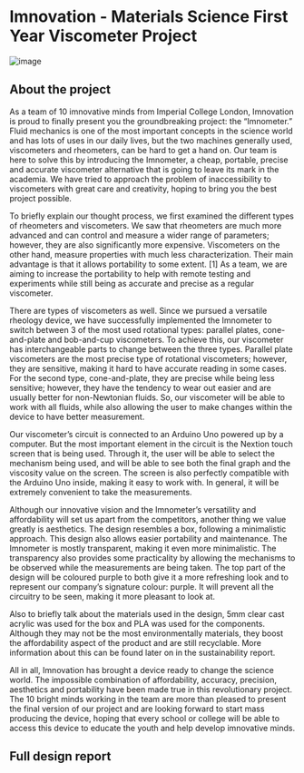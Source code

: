 # Imnovation - Materials Science First Year Viscometer Project 

![image](https://user-images.githubusercontent.com/81494714/134696135-ae96afcb-4a66-4945-ab0f-97693d4378ed.png)


## About the project 
As a team of 10 imnovative minds from Imperial College London, Imnovation is proud to finally 
present you the groundbreaking project: the “Imnometer.” Fluid mechanics is one of the most important 
concepts in the science world and has lots of uses in our daily lives, but the two machines generally used, 
viscometers and rheometers, can be hard to get a hand on. Our team is here to solve this by introducing the 
Imnometer, a cheap, portable, precise and accurate viscometer alternative that is going to leave its mark in 
the academia. We have tried to approach the problem of inaccessibility to viscometers with great care and 
creativity, hoping to bring you the best project possible. 

To briefly explain our thought process, we first examined the different types of rheometers and 
viscometers. We saw that rheometers are much more advanced and can control and measure a wider range 
of parameters; however, they are also significantly more expensive. Viscometers on the other hand, measure 
properties with much less characterization. Their main advantage is that it allows portability to some extent.
[1] As a team, we are aiming to increase the portability to help with remote testing and experiments while 
still being as accurate and precise as a regular viscometer. 

There are types of viscometers as well. Since we pursued a versatile rheology device, we have
successfully implemented the Imnometer to switch between 3 of the most used rotational types: parallel 
plates, cone-and-plate and bob-and-cup viscometers. To achieve this, our viscometer has interchangeable 
parts to change between the three types. Parallel plate viscometers are the most precise type of rotational 
viscometers; however, they are sensitive, making it hard to have accurate reading in some cases. For the 
second type, cone-and-plate, they are precise while being less sensitive; however, they have the tendency 
to wear out easier and are usually better for non-Newtonian fluids. So, our viscometer will be able to work 
with all fluids, while also allowing the user to make changes within the device to have better measurement.

Our viscometer’s circuit is connected to an Arduino Uno powered up by a computer. But the most 
important element in the circuit is the Nextion touch screen that is being used. Through it, the user will be 
able to select the mechanism being used, and will be able to see both the final graph and the viscosity value 
on the screen. The screen is also perfectly compatible with the Arduino Uno inside, making it easy to work 
with. In general, it will be extremely convenient to take the measurements.

Although our innovative vision and the Imnometer’s versatility and affordability will set us apart 
from the competitors, another thing we value greatly is aesthetics. The design resembles a box, following 
a minimalistic approach. This design also allows easier portability and maintenance. The Imnometer is 
mostly transparent, making it even more minimalistic. The transparency also provides some practicality by 
allowing the mechanisms to be observed while the measurements are being taken. The top part of the design 
will be coloured purple to both give it a more refreshing look and to represent our company’s signature 
colour: purple. It will prevent all the circuitry to be seen, making it more pleasant to look at.

Also to briefly talk about the materials used in the design, 5mm clear cast acrylic was used for the 
box and PLA was used for the components. Although they may not be the most environmentally materials, 
they boost the affordability aspect of the product and are still recyclable. More information about this can 
be found later on in the sustainability report.

All in all, Imnovation has brought a device ready to change the science world. The impossible 
combination of affordability, accuracy, precision, aesthetics and portability have been made true in this 
revolutionary project. The 10 bright minds working in the team are more than pleased to present the final 
version of our project and are looking forward to start mass producing the device, hoping that every school 
or college will be able to access this device to educate the youth and help develop imnovative minds.

## Full design report 

